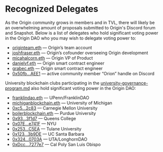 # Recognized Delegates

As the Origin community grows in members and in TVL, there will likely be an overwhelming amount of proposals submitted to Origin's Discord forum and Snapshot. Below is a list of delegates who hold significant voting power in the Origin DAO who you may wish to delegate voting power to:

* [originteam.eth](https://etherscan.io/address/0x449e0b5564e0d141b3bc3829e74ffa0ea8c08ad5) — Origin’s team account
* [joshfraser.eth](https://etherscan.io/address/0x57b0dd7967955c92b6e34a038b47fee63e1efd1a) — Origin’s cofounder overseeing Origin development
* [micahalcorn.eth](https://etherscan.io/address/0x96feb7b6f808dd2bbd09c9e5ccde77cabd58d019) — Origin VP of Product
* [danielvf.eth](https://etherscan.io/address/0x17768cfd6030e2b65eb5086e34a512fde5dc1f1f) — Origin smart contract engineer
* [grabec.eth](https://etherscan.io/address/0x5e687f547d26732a3f1213e1c31432c3ef6810bc) — Origin smart contract engineer
* [0x50fb…AEE1](https://etherscan.io/address/0x50fb9F9C069721FC4EF7Ea74cfe0680dc28eAEE1) — active community member “Orion” handle on Discord

University blockchain clubs participating in the [university-governance-program.md](../university-governance-program.md "mention") also hold significant voting power in the Origin DAO:

* [franklindao.eth](https://etherscan.io/address/0xcc878369b26127bd4bc1b0b465bc8be9b92a4c62) — UPenn/FranklinDAO
* [michiganblockchain.eth](https://etherscan.io/address/0x13bdae8c5f0fc40231f0e6a4ad70196f59138548) — University of Michigan
* [0xc5...2c83](https://etherscan.io/address/0xc5dbe0f15515954aa2bdfd6c6ba0df0e05da2c83) — Carnegie Mellon University
* [boilerblockchain.eth](https://etherscan.io/address/0x2345F4E0CdF00D427D773413Dd4617d0156c29A9) — Purdue University
* [0x93...3f1d7](https://etherscan.io/address/0x933EB459569836D53ad6647a29748Bb096b3f1d7) — Queens College
* [0x07E...e741F](https://etherscan.io/address/0x07E3bFA4c952Bc58c2c30Ae20B0B7E9ACE9e741F) — NYU
* [0x253...C5EA](https://etherscan.io/address/0x2535Aa0d1058dd9336a7B22b60Eb7c0881EAC5EA) — Tulane University
* [0x123...3b9DE](https://etherscan.io/address/0x1237B1b6EDC76b1aBC3614e6c9b5f75C4e13b9DE) — UC Santa Barbara
* [0x324...0703A](https://etherscan.io/address/0x32461369529205f8e98Eff45B0bAB564FC00703A) — UTA/LonghornDAO
* [0xDcc...7277e7](https://etherscan.io/address/0xdcc57edf7ff5c0336e5577b2c677867d6c7277e7) — Cal Poly San Luis Obispo

